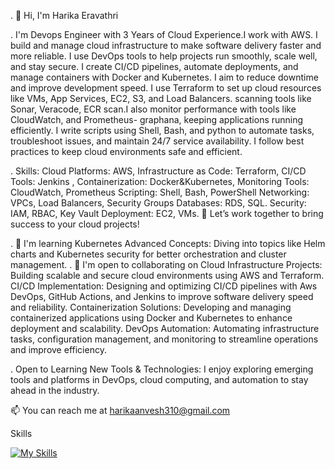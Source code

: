 . 👋 Hi, I'm Harika Eravathri

.    I'm Devops Engineer with 3 Years of Cloud Experience.I work with AWS. I build and manage cloud infrastructure to make software delivery faster and more reliable. I use DevOps tools to help projects run 
   smoothly, scale well, and stay secure. I create CI/CD pipelines, automate deployments, and manage containers with Docker and Kubernetes. I aim to reduce downtime and improve development speed. I use 
   Terraform to set up cloud resources like VMs, App Services, EC2, S3, and Load Balancers. scanning tools like Sonar, Veracode, ECR scan.I also monitor performance with tools like CloudWatch, and Prometheus- 
   graphana, keeping applications running efficiently. I write scripts using Shell, Bash, and python to automate tasks, troubleshoot issues, and maintain 24/7 service availability. I follow best practices to 
   keep cloud environments safe and efficient.
   
.   Skills: Cloud Platforms: AWS, Infrastructure as Code: Terraform,  CI/CD Tools: Jenkins , Containerization: Docker&Kubernetes,  Monitoring Tools: CloudWatch, Prometheus Scripting: Shell, Bash, PowerShell 
   Networking: VPCs, Load Balancers, Security Groups Databases: RDS, SQL. Security: IAM, RBAC, Key Vault Deployment: EC2, VMs. 🌟 Let’s work together to bring success to your cloud projects!

. 🧠  I'm learning Kubernetes Advanced Concepts: Diving into topics like Helm charts and Kubernetes security for better orchestration and cluster management.
. 🤝  I'm open to collaborating on Cloud Infrastructure Projects: Building scalable and secure cloud environments using AWS and Terraform. CI/CD Implementation: Designing and optimizing CI/CD pipelines with 
      Aws DevOps, GitHub Actions, and Jenkins to improve software delivery speed and reliability. Containerization Solutions: Developing and managing containerized applications using Docker and Kubernetes to 
      enhance deployment and scalability. DevOps Automation: Automating infrastructure tasks, configuration management, and monitoring to streamline operations and improve efficiency. 

.   Open to Learning New Tools & Technologies: I enjoy exploring emerging tools and platforms in DevOps, cloud computing, and automation to stay ahead in the industry. 

📫 You can reach me at harikaanvesh310@gmail.com

Skills

[![My Skills](https://skillicons.dev/icons?i=aws,git,vscode,linux,docker,python&perline=6)](https://skillicons.dev)












